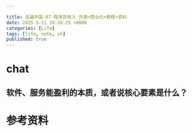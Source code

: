 ```yaml
---

title: 走遍中国-07-程序员收入 开源+商业化+教程+资料
date: 2025-5-11 20:16:25 +0800
categories: [Life]
tags: [life, note, sh]
published: true
---
```


# chat

## 软件、服务能盈利的本质，或者说核心要素是什么？




# 参考资料

